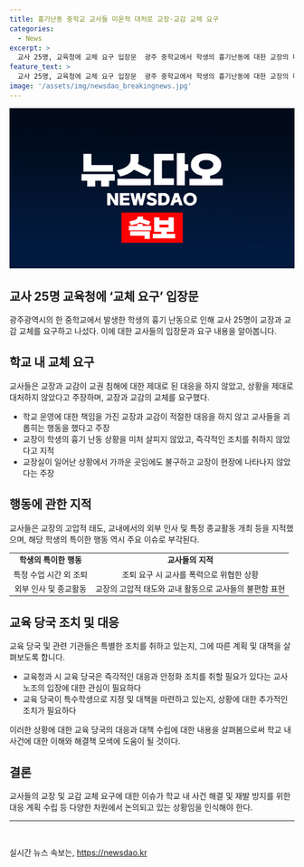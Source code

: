 ```yaml
---
title: 흉기난동 중학교 교사들 미온적 대처로 교장·교감 교체 요구
categories:
  - News
excerpt: >
  교사 25명, 교육청에 교체 요구 입장문  광주 중학교에서 학생의 흉기난동에 대한 교장의 대응에 불만을 품은 교사 25명이 교장과 교감의 교체를 요구하는 입장문을 교육청에 제출했다. 교사들은 교장이 적절한 대처를 하지 않았다고 주장하며, 광주시교육청에 청원서를 제출할 방침이라고 밝혔다. A군의 특수학생 전학과 피해 교사에 대한 지원을 위해 교권보호위원회를 열기로 했다.
feature_text: >
  교사 25명, 교육청에 교체 요구 입장문  광주 중학교에서 학생의 흉기난동에 대한 교장의 대응에 불만을 품은 교사 25명이 교장과 교감의 교체를 요구하는 입장문을 교육청에 제출했다. 교사들은 교장이 적절한 대처를 하지 않았다고 주장하며, 광주시교육청에 청원서를 제출할 방침이라고 밝혔다. A군의 특수학생 전학과 피해 교사에 대한 지원을 위해 교권보호위원회를 열기로 했다.
image: '/assets/img/newsdao_breakingnews.jpg'
---
```


<p><img src="/assets/img/newsdao_breakingnews.jpg" alt="pcversion 속보" /></p>

<h2 data-ke-size="size26">교사 25명 교육청에 ‘교체 요구’ 입장문</h2>

<p data-ke-size="size16">광주광역시의 한 중학교에서 발생한 학생의 흉기 난동으로 인해 교사 25명이 교장과 교감 교체를 요구하고 나섰다. 이에 대한 교사들의 입장문과 요구 내용을 알아봅니다.</p>

<h2 data-ke-size="size23">학교 내 교체 요구</h2>

<p data-ke-size="size16">교사들은 교장과 교감이 교권 침해에 대한 제대로 된 대응을 하지 않았고, 상황을 제대로 대처하지 않았다고 주장하며, 교장과 교감의 교체를 요구했다.</p>

<ul>
    <li>학교 운영에 대한 책임을 가진 교장과 교감이 적절한 대응을 하지 않고 교사들을 괴롭히는 행동을 했다고 주장</li>
    <li>교장이 학생의 흉기 난동 상황을 미처 살피지 않았고, 즉각적인 조치를 취하지 않았다고 지적</li>
    <li>교장실이 일어난 상황에서 가까운 곳임에도 불구하고 교장이 현장에 나타나지 않았다는 주장</li>
</ul>

<h2 data-ke-size="size23">행동에 관한 지적</h2>

<p data-ke-size="size16">교사들은 교장의 고압적 태도, 교내에서의 외부 인사 및 특정 종교활동 개최 등을 지적했으며, 해당 학생의 특이한 행동 역시 주요 이슈로 부각된다.</p>

<table>
    <tr>
        <td style="text-align: center; height: 17px;"><b>학생의 특이한 행동</b></td>
        <td style="text-align: center; height: 17px;"><b>교사들의 지적</b></td>
    </tr>
    <tr>
        <td style="text-align: center; height: 17px;">특정 수업 시간 외 조퇴</td>
        <td style="text-align: center; height: 17px;">조퇴 요구 시 교사를 폭력으로 위협한 상황</td>
    </tr>
    <tr>
        <td style="text-align: center; height: 17px;">외부 인사 및 종교활동</td>
        <td style="text-align: center; height: 17px;">교장의 고압적 태도와 교내 활동으로 교사들의 불편함 표현</td>
    </tr>
</table>

<h2 data-ke-size="size23">교육 당국 조치 및 대응</h2>

<p data-ke-size="size16">교육 당국 및 관련 기관들은 특별한 조치를 취하고 있는지, 그에 따른 계획 및 대책을 살펴보도록 합니다.</p>

<ul>
    <li>교육청과 시 교육 당국은 즉각적인 대응과 안정화 조치를 취할 필요가 있다는 교사노조의 입장에 대한 관심이 필요하다</li>
    <li>교육 당국이 특수학생으로 지정 및 대책을 마련하고 있는지, 상황에 대한 추가적인 조치가 필요하다</li>
</ul>

<p data-ke-size="size16">이러한 상황에 대한 교육 당국의 대응과 대책 수립에 대한 내용을 살펴봄으로써 학교 내 사건에 대한 이해와 해결책 모색에 도움이 될 것이다.</p>

<h2 data-ke-size="size23">결론</h2>

<p data-ke-size="size16">교사들의 교장 및 교감 교체 요구에 대한 이슈가 학교 내 사건 해결 및 재발 방지를 위한 대응 계획 수립 등 다양한 차원에서 논의되고 있는 상황임을 인식해야 한다.</p>

<hr>

<p data-ke-size="size16">&nbsp;</p>
실시간 뉴스 속보는, <a href="https://newsdao.kr" rel="dofollow">https://newsdao.kr</a>


